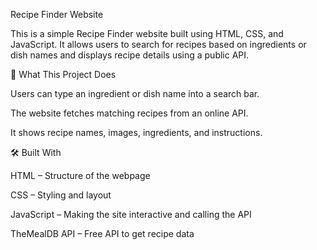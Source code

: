 Recipe Finder Website

This is a simple Recipe Finder website built using HTML, CSS, and JavaScript. It allows users to search for recipes based on ingredients or dish names and displays recipe details using a public API.

📖 What This Project Does

Users can type an ingredient or dish name into a search bar.

The website fetches matching recipes from an online API.

It shows recipe names, images, ingredients, and instructions.

🛠️ Built With

HTML – Structure of the webpage

CSS – Styling and layout

JavaScript – Making the site interactive and calling the API

TheMealDB API
 – Free API to get recipe data
